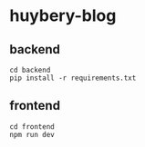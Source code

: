 # huybery-blog

## backend

```
cd backend
pip install -r requirements.txt
```

## frontend

```
cd frontend
npm run dev
```
